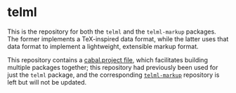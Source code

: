 # telml

This is the repository for both the `telml` and the `telml-markup`
packages. The former implements a TeX-inspired data format, while
the latter uses that data format to implement a lightweight,
extensible markup format.

This repository contains a
[cabal.project file](http://blog.ezyang.com/2016/05/announcing-cabal-new-build-nix-style-local-builds/), which facilitates building multiple packages together;
this repository had previously been used for just the `telml` package,
and the corresponding
[`telml-markup`](https://github.com/aisamanra/telml-markup)
repository is left but will not be updated.
